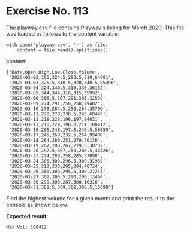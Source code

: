 # Exercise No. 113

The playway.csv file contains Playway's listing for March 2020. This file was loaded as follows to the content variable:


    with open('playway.csv', 'r') as file:
        content = file.read().splitlines()


content:


    ['Date,Open,High,Low,Close,Volume',
     '2020-03-02,305,324.5,283.5,310,64081',
     '2020-03-03,325.5,340.5,320,340.5,55496',
     '2020-03-04,324,340.5,315,330,36152',
     '2020-03-05,344,344,310,315,35992',
     '2020-03-06,306.5,307,291,305,32539',
     '2020-03-09,274,291,250,258,79402',
     '2020-03-10,278,284.5,256,264,35700',
     '2020-03-11,270,270,238.5,245,60445',
     '2020-03-12,218,228,196,197,94031',
     '2020-03-13,210,229,198.8,211,100412',
     '2020-03-16,205,248,197.8,240.5,50659',
     '2020-03-17,245,269,232.5,264,99480',
     '2020-03-18,264,280,251,270,70136',
     '2020-03-19,267,280,267,279.5,30732',
     '2020-03-20,297.5,307,280,280.5,43426',
     '2020-03-23,274,289,258,285,37098',
     '2020-03-24,305,309,296.5,309,31939',
     '2020-03-25,313,330,295,304,46724',
     '2020-03-26,300,309,295.5,300,27213',
     '2020-03-27,302,306.5,290,296,13466',
     '2020-03-30,299,300,287,300,10316',
     '2020-03-31,302.5,309,302,306.5,15698']


Find the highest volume for a given month and print the result to the console as shown below.


**Expected result:**


    Max Vol: 100412